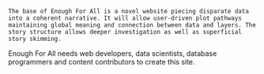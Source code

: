 	The base of Enough For All is a novel website piecing disparate data into a coherent narrative. It will allow user-driven plot pathways maintaining global meaning and connection between data and layers. The story structure allows deeper investigation as well as superficial story skimming.
Enough For All needs web developers, data scientists, database programmers and content contributors to create this site.